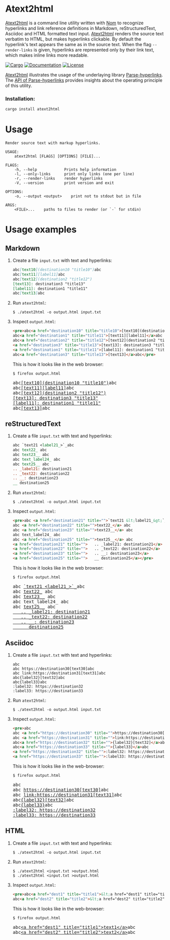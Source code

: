 # Atext2html

[Atext2html](https://crates.io/crates/atext2html) is a command line utility
written with [Nom](https://crates.io/crates/nom) to recognize hyperlinks and
link reference definitions in Markdown, reStructuredText, Asciidoc and HTML
formatted text input. [Atext2html](https://crates.io/crates/atext2html) renders
the source text verbatim to HTML, but makes hyperlinks clickable. By default
the hyperlink's text appears the same as in the source text. When the flag
`--render-links` is given, hyperlinks are represented only by their link text,
which makes inline links more readable.

[![Cargo](https://img.shields.io/crates/v/atext2html.svg)](
https://crates.io/crates/atext2html)
[![Documentation](https://docs.rs/atext2html/badge.svg)](
https://docs.rs/atext2html)
[![License](https://img.shields.io/badge/license-MIT%2FApache--2.0-blue.svg)](
https://github.com/getreu/atext2html)

[Atext2html](https://crates.io/crates/atext2html)
illustrates the usage of the underlaying library
[Parse-hyperlinks](https://crates.io/crates/parse-hyperlinks). The
[API of Parse-hyperlinks](https://docs.rs/parse-hyperlinks/0.19.5/parse_hyperlinks/index.html)
provides insights about the operating principle of this utility.

### Installation:

```bash
cargo install atext2html
```

# Usage

```
Render source text with markup hyperlinks.

USAGE:
    atext2html [FLAGS] [OPTIONS] [FILE]...

FLAGS:
    -h, --help            Prints help information
    -l, --only-links      print only links (one per line)
    -r, --render-links    render hyperlinks
    -V, --version         print version and exit

OPTIONS:
    -o, --output <output>    print not to stdout but in file

ARGS:
    <FILE>...    paths to files to render (or `-` for stdin)
```

# Usage examples

## Markdown

1. Create a file `input.txt` with text and hyperlinks:

   ```md
   abc[text10](destination10 "title10")abc
   abc[text11][label11]abc
   abc[text12](destination2 "title12")
   [text13]: destination3 "title13"
   [label11]: destination1 "title11"
   abc[text13]abc
   ```

2. Run `atext2html`:

   ```shell
   $ ./atext2html -o output.html input.txt
   ```

3. Inspect `output.html`:

   ```html
   <pre>abc<a href="destination10" title="title10">[text10](destination10 "title10")</a>abc
   abc<a href="destination1" title="title11">[text11][label11]</a>abc
   abc<a href="destination2" title="title12">[text12](destination2 "title12")</a>
   <a href="destination3" title="title13">[text13]: destination3 "title13"</a>
   <a href="destination1" title="title11">[label11]: destination1 "title11"</a>
   abc<a href="destination3" title="title13">[text13]</a>abc</pre>
   ```

   This is how it looks like in the web browser:

   ```shell
   $ firefox output.html
   ```

   <pre>
   abc<a href="destination10" title="title10">[text10](destination10 "title10")</a>abc
   abc<a href="destination1" title="title11">[text11][label11]</a>abc
   abc<a href="destination2" title="title12">[text12](destination2 "title12")</a>
   <a href="destination3" title="title13">[text13]: destination3 "title13"</a>
   <a href="destination1" title="title11">[label11]: destination1 "title11"</a>
   abc<a href="destination3" title="title13">[text13]</a>abc
   </pre>

## reStructuredText

1. Create a file `input.txt` with text and hyperlinks:

   ```rst
   abc `text21 <label21_>`_abc
   abc text22_ abc
   abc text23__ abc
   abc text_label24_ abc
   abc text25__ abc
   .. _label21: destination21
   .. _text22: destination22
   .. __: destination23
   __ destination25
   ```

2. Run `atext2html`:

   ```shell
   $ ./atext2html -o output.html input.txt
   ```

3. Inspect `output.html`:

   ```html
   <pre>abc <a href="destination21" title="">`text21 &lt;label21_&gt;`_</a>abc
   abc <a href="destination22" title="">text22_</a> abc
   abc <a href="destination23" title="">text23__</a> abc
   abc text_label24_ abc
   abc <a href="destination25" title="">text25__</a> abc
   <a href="destination21" title="">   .. _label21: destination21</a>
   <a href="destination22" title="">   .. _text22: destination22</a>
   <a href="destination23" title="">   .. __: destination23</a>
   <a href="destination25" title="">   __ destination25</a></pre>
   ```

   This is how it looks like in the web browser:

   ```shell
   $ firefox output.html
   ```

   <pre>
   abc <a href="destination21" title="">`text21 &lt;label21_&gt;`_</a>abc
   abc <a href="destination22" title="">text22_</a> abc
   abc <a href="destination23" title="">text23__</a> abc
   abc text_label24_ abc
   abc <a href="destination25" title="">text25__</a> abc
   <a href="destination21" title="">   .. _label21: destination21</a>
   <a href="destination22" title="">   .. _text22: destination22</a>
   <a href="destination23" title="">   .. __: destination23</a>
   <a href="destination25" title="">   __ destination25</a>
   </pre>


## Asciidoc

1. Create a file `input.txt` with text and hyperlinks:

   ```adoc
   abc
   abc https://destination30[text30]abc
   abc link:https://destination31[text31]abc
   abc{label32}[text32]abc
   abc{label33}abc
   :label32: https://destination32
   :label33: https://destination33
   ```

2. Run `atext2html`:

   ```shell
   $ ./atext2html -o output.html input.txt
   ```

3. Inspect `output.html`:

   ```html
   <pre>abc
   abc <a href="https://destination30" title="">https://destination30[text30]</a>abc
   abc <a href="https://destination31" title="">link:https://destination31[text31]</a>abc
   abc<a href="https://destination32" title="">{label32}[text32]</a>abc
   abc<a href="https://destination33" title="">{label33}</a>abc
   <a href="https://destination32" title="">:label32: https://destination32</a>
   <a href="https://destination33" title="">:label33: https://destination33</a></pre>
   ```

   This is how it looks like in the web-browser:

   ```shell
   $ firefox output.html
   ```

   <pre>
   abc
   abc <a href="https://destination30" title="">https://destination30[text30]</a>abc
   abc <a href="https://destination31" title="">link:https://destination31[text31]</a>abc
   abc<a href="https://destination32" title="">{label32}[text32]</a>abc
   abc<a href="https://destination33" title="">{label33}</a>abc
   <a href="https://destination32" title="">:label32: https://destination32</a>
   <a href="https://destination33" title="">:label33: https://destination33</a>
   </pre>


## HTML

1. Create a file `input.txt` with text and hyperlinks:

   ```adoc
   $ ./atext2html -o output.html input.txt
   ```

2. Run `atext2html`:

   ```shell
   $ ./atext2html <input.txt >output.html
   $ ./atext2html <input.txt >output.html
   ```

3. Inspect `output.html`:

   ```html
   <pre>abc<a href="dest1" title="title1">&lt;a href="dest1" title="title1"&gt;text1&lt;/a&gt;</a>abc
   abc<a href="dest2" title="title2">&lt;a href="dest2" title="title2"&gt;text2&lt;/a&gt;</a>abc</pre>
   ```

   This is how it looks like in the web-browser:

   ```shell
   $ firefox output.html
   ```

   <pre>
   abc<a href="dest1" title="title1">&lt;a href="dest1" title="title1"&gt;text1&lt;/a&gt;</a>abc
   abc<a href="dest2" title="title2">&lt;a href="dest2" title="title2"&gt;text2&lt;/a&gt;</a>abc
   </pre>

